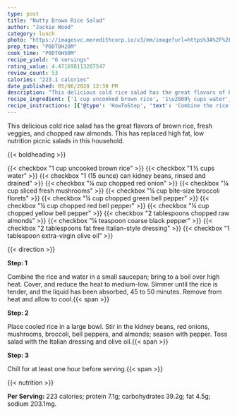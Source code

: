 ```yaml
---
type: post
title: "Nutty Brown Rice Salad"
author: "Jackie Wood"
category: lunch
photo: "https://imagesvc.meredithcorp.io/v3/mm/image?url=https%3A%2F%2Fimages.media-allrecipes.com%2Fuserphotos%2F212182.jpg"
prep_time: "P0DT0H20M"
cook_time: "P0DT0H50M"
recipe_yield: "6 servings"
rating_value: 4.471698113207547
review_count: 53
calories: "223.1 calories"
date_published: 05/06/2020 12:39 PM
description: "This delicious cold rice salad has the great flavors of brown rice, fresh veggies, and chopped raw almonds. This has replaced high fat, low nutrition picnic salads in this household."
recipe_ingredient: ['1 cup uncooked brown rice', '1\u2009½ cups water', '1 (15 ounce) can kidney beans, rinsed and drained', '¼ cup chopped red onion', '¼ cup sliced fresh mushrooms', '¼ cup bite-size broccoli florets', '¼ cup chopped green bell pepper', '¼ cup chopped red bell pepper', '¼ cup chopped yellow bell pepper', '2 tablespoons chopped raw almonds', '¼ teaspoon coarse black pepper', '2 tablespoons fat free Italian-style dressing', '1 tablespoon extra-virgin olive oil']
recipe_instructions: [{'@type': 'HowToStep', 'text': 'Combine the rice and water in a small saucepan; bring to a boil over high heat. Cover, and reduce the heat to medium-low. Simmer until the rice is tender, and the liquid has been absorbed, 45 to 50 minutes. Remove from heat and allow to cool.\n'}, {'@type': 'HowToStep', 'text': 'Place cooled rice in a large bowl. Stir in the kidney beans, red onions, mushrooms, broccoli, bell peppers, and almonds; season with pepper. Toss salad with the Italian dressing and olive oil.\n'}, {'@type': 'HowToStep', 'text': 'Chill for at least one hour before serving.\n'}]
---
```


This delicious cold rice salad has the great flavors of brown rice, fresh veggies, and chopped raw almonds. This has replaced high fat, low nutrition picnic salads in this household. 

{{< boldheading >}}

{{< checkbox "1 cup uncooked brown rice" >}}
{{< checkbox "1 ½ cups water" >}}
{{< checkbox "1 (15 ounce) can kidney beans, rinsed and drained" >}}
{{< checkbox "¼ cup chopped red onion" >}}
{{< checkbox "¼ cup sliced fresh mushrooms" >}}
{{< checkbox "¼ cup bite-size broccoli florets" >}}
{{< checkbox "¼ cup chopped green bell pepper" >}}
{{< checkbox "¼ cup chopped red bell pepper" >}}
{{< checkbox "¼ cup chopped yellow bell pepper" >}}
{{< checkbox "2 tablespoons chopped raw almonds" >}}
{{< checkbox "¼ teaspoon coarse black pepper" >}}
{{< checkbox "2 tablespoons fat free Italian-style dressing" >}}
{{< checkbox "1 tablespoon extra-virgin olive oil" >}}


{{< direction >}}

**Step: 1**

Combine the rice and water in a small saucepan; bring to a boil over high heat. Cover, and reduce the heat to medium-low. Simmer until the rice is tender, and the liquid has been absorbed, 45 to 50 minutes. Remove from heat and allow to cool.{{< span >}}

**Step: 2**

Place cooled rice in a large bowl. Stir in the kidney beans, red onions, mushrooms, broccoli, bell peppers, and almonds; season with pepper. Toss salad with the Italian dressing and olive oil.{{< span >}}

**Step: 3**

Chill for at least one hour before serving.{{< span >}}

{{< nutrition >}}

**Per Serving:** 223 calories; protein 7.1g; carbohydrates 39.2g; fat 4.5g; sodium 203.1mg.